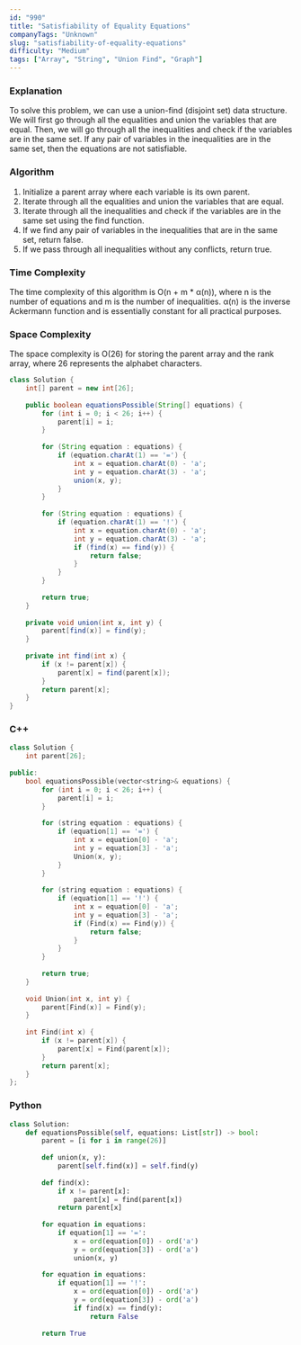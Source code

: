 ```yaml
---
id: "990"
title: "Satisfiability of Equality Equations"
companyTags: "Unknown"
slug: "satisfiability-of-equality-equations"
difficulty: "Medium"
tags: ["Array", "String", "Union Find", "Graph"]
---
```


### Explanation
To solve this problem, we can use a union-find (disjoint set) data structure. We will first go through all the equalities and union the variables that are equal. Then, we will go through all the inequalities and check if the variables are in the same set. If any pair of variables in the inequalities are in the same set, then the equations are not satisfiable.

### Algorithm
1. Initialize a parent array where each variable is its own parent.
2. Iterate through all the equalities and union the variables that are equal.
3. Iterate through all the inequalities and check if the variables are in the same set using the find function.
4. If we find any pair of variables in the inequalities that are in the same set, return false.
5. If we pass through all inequalities without any conflicts, return true.

### Time Complexity
The time complexity of this algorithm is O(n + m * α(n)), where n is the number of equations and m is the number of inequalities. α(n) is the inverse Ackermann function and is essentially constant for all practical purposes.

### Space Complexity
The space complexity is O(26) for storing the parent array and the rank array, where 26 represents the alphabet characters.

```java
class Solution {
    int[] parent = new int[26];
    
    public boolean equationsPossible(String[] equations) {
        for (int i = 0; i < 26; i++) {
            parent[i] = i;
        }
        
        for (String equation : equations) {
            if (equation.charAt(1) == '=') {
                int x = equation.charAt(0) - 'a';
                int y = equation.charAt(3) - 'a';
                union(x, y);
            }
        }
        
        for (String equation : equations) {
            if (equation.charAt(1) == '!') {
                int x = equation.charAt(0) - 'a';
                int y = equation.charAt(3) - 'a';
                if (find(x) == find(y)) {
                    return false;
                }
            }
        }
        
        return true;
    }
    
    private void union(int x, int y) {
        parent[find(x)] = find(y);
    }
    
    private int find(int x) {
        if (x != parent[x]) {
            parent[x] = find(parent[x]);
        }
        return parent[x];
    }
}
```

### C++
```cpp
class Solution {
    int parent[26];
    
public:
    bool equationsPossible(vector<string>& equations) {
        for (int i = 0; i < 26; i++) {
            parent[i] = i;
        }
        
        for (string equation : equations) {
            if (equation[1] == '=') {
                int x = equation[0] - 'a';
                int y = equation[3] - 'a';
                Union(x, y);
            }
        }
        
        for (string equation : equations) {
            if (equation[1] == '!') {
                int x = equation[0] - 'a';
                int y = equation[3] - 'a';
                if (Find(x) == Find(y)) {
                    return false;
                }
            }
        }
        
        return true;
    }
    
    void Union(int x, int y) {
        parent[Find(x)] = Find(y);
    }
    
    int Find(int x) {
        if (x != parent[x]) {
            parent[x] = Find(parent[x]);
        }
        return parent[x];
    }
};
```

### Python
```python
class Solution:
    def equationsPossible(self, equations: List[str]) -> bool:
        parent = [i for i in range(26)]
        
        def union(x, y):
            parent[self.find(x)] = self.find(y)
        
        def find(x):
            if x != parent[x]:
                parent[x] = find(parent[x])
            return parent[x]
        
        for equation in equations:
            if equation[1] == '=':
                x = ord(equation[0]) - ord('a')
                y = ord(equation[3]) - ord('a')
                union(x, y)
        
        for equation in equations:
            if equation[1] == '!':
                x = ord(equation[0]) - ord('a')
                y = ord(equation[3]) - ord('a')
                if find(x) == find(y):
                    return False
        
        return True
```